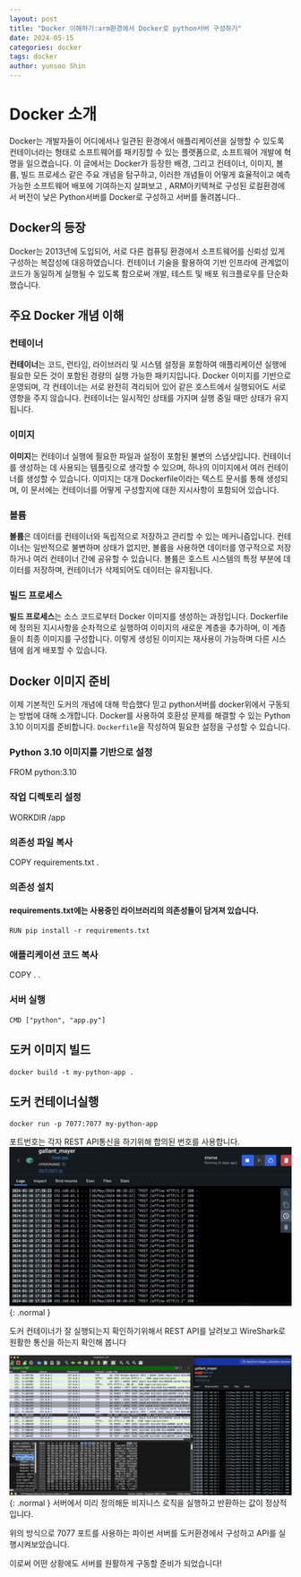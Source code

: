 ```yaml
---
layout: post
title: "Docker 이해하기:arm환경에서 Docker로 python서버 구성하기"
date: 2024-05-15
categories: docker
tags: docker
author: yunsoo Shin
---
```


# Docker 소개

Docker는 개발자들이 어디에서나 일관된 환경에서 애플리케이션을 실행할 수 있도록 컨테이너라는 형태로 소프트웨어를 패키징할 수 있는 플랫폼으로, 소프트웨어 개발에 혁명을 일으켰습니다. 이 글에서는 Docker가 등장한 배경, 그리고 컨테이너, 이미지, 볼륨, 빌드 프로세스 같은 주요 개념을 탐구하고, 이러한 개념들이 어떻게 효율적이고 예측 가능한 소프트웨어 배포에 기여하는지 살펴보고 , ARM아키텍쳐로 구성된 로컬환경에서
버전이 낮은 Python서버를 Docker로 구성하고 서버를 돌려봅니다..

## Docker의 등장

Docker는 2013년에 도입되어, 서로 다른 컴퓨팅 환경에서 소프트웨어를 신뢰성 있게 구성하는 복잡성에 대응하였습니다. 컨테이너 기술을 활용하여 기반 인프라에 관계없이 코드가 동일하게 실행될 수 있도록 함으로써 개발, 테스트 및 배포 워크플로우를 단순화했습니다.

## 주요 Docker 개념 이해

### 컨테이너

**컨테이너**는 코드, 런타임, 라이브러리 및 시스템 설정을 포함하여 애플리케이션 실행에 필요한 모든 것이 포함된 경량의 실행 가능한 패키지입니다. Docker 이미지를 기반으로 운영되며, 각 컨테이너는 서로 완전히 격리되어 있어 같은 호스트에서 실행되어도 서로 영향을 주지 않습니다. 컨테이너는 일시적인 상태를 가지며 실행 중일 때만 상태가 유지됩니다.

### 이미지

**이미지**는 컨테이너 실행에 필요한 파일과 설정이 포함된 불변의 스냅샷입니다. 컨테이너를 생성하는 데 사용되는 템플릿으로 생각할 수 있으며, 하나의 이미지에서 여러 컨테이너를 생성할 수 있습니다. 이미지는 대개 Dockerfile이라는 텍스트 문서를 통해 생성되며, 이 문서에는 컨테이너를 어떻게 구성할지에 대한 지시사항이 포함되어 있습니다.

### 볼륨

**볼륨**은 데이터를 컨테이너와 독립적으로 저장하고 관리할 수 있는 메커니즘입니다. 컨테이너는 일반적으로 불변하며 상태가 없지만, 볼륨을 사용하면 데이터를 영구적으로 저장하거나 여러 컨테이너 간에 공유할 수 있습니다. 볼륨은 호스트 시스템의 특정 부분에 데이터를 저장하며, 컨테이너가 삭제되어도 데이터는 유지됩니다.

### 빌드 프로세스

**빌드 프로세스**는 소스 코드로부터 Docker 이미지를 생성하는 과정입니다. Dockerfile에 정의된 지시사항을 순차적으로 실행하여 이미지의 새로운 계층을 추가하며, 이 계층들이 최종 이미지를 구성합니다. 이렇게 생성된 이미지는 재사용이 가능하며 다른 시스템에 쉽게 배포할 수 있습니다.

## Docker 이미지 준비

이제 기본적인 도커의 개념에 대해 학습했다 믿고 python서버를 docker위에서 구동되는 방법에 대해 소개합니다.
Docker를 사용하여 호환성 문제를 해결할 수 있는 Python 3.10 이미지를 준비합니다. `Dockerfile`을 작성하여 필요한 설정을 구성할 수 있습니다.

### Python 3.10 이미지를 기반으로 설정

FROM python:3.10

### 작업 디렉토리 설정

WORKDIR /app

### 의존성 파일 복사

COPY requirements.txt .

### 의존성 설치

#### requirements.txt에는 사용중인 라이브러리의 의존성들이 담겨져 있습니다.

```
RUN pip install -r requirements.txt
```

### 애플리케이션 코드 복사

COPY . .

### 서버 실행

```
CMD ["python", "app.py"]
```

## 도커 이미지 빌드

```
docker build -t my-python-app .
```

## 도커 컨테이너실행

```
docker run -p 7077:7077 my-python-app
```

포트번호는 각자 REST API통신을 하기위해 합의된 번호를 사용합니다.
![Desktop View](/assets/img/post/20240515/dockerRun.jpg){: .normal }

도커 컨테이너가 잘 실행되는지 확인하기위해서 REST API를 날려보고 WireShark로 원활한 통신을 하는지 확인해 봅니다

![Desktop View](/assets/img/post/20240515/dockerPacketWireShark.jpg){: .normal }
서버에서 미리 정의해둔 비지니스 로직을 실행하고 반환하는 값이 정상적입니다.

위의 방식으로 7077 포트를 사용하는 파이썬 서버를 도커환경에서 구성하고 API를 실행시켜보았습니다.

이로써 어떤 상황에도 서버를 원활하게 구동할 준비가 되었습니다!
